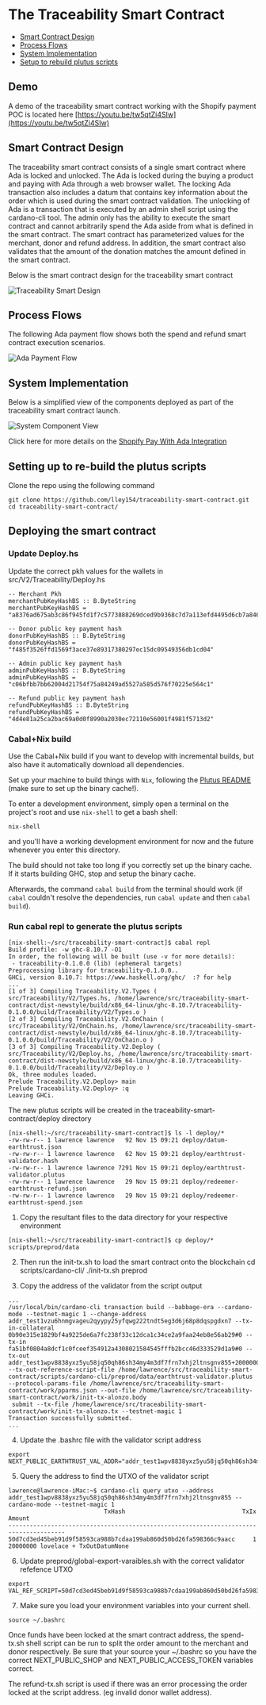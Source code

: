 # The Traceability Smart Contract

- [Smart Contract Design](#smart-contract-design)
- [Process Flows](#process-flows)
- [System Implementation](#system-implementation)
- [Setup to rebuild plutus scripts](#setting-up-to-re-build-the-plutus-scripts)

## Demo
A demo of the traceability smart contract working with the Shopify payment POC is located here [https://youtu.be/tw5qtZi4SIw](https://youtu.be/tw5qtZi4SIw)


## Smart Contract Design
The traceability smart contract consists of a single smart contract where Ada is locked and unlocked.   The Ada is locked during the buying a product and paying with Ada through a web browser wallet.  The locking Ada transaction also includes a datum that contains key information about the order which is used during the smart contract validation.  The unlocking of Ada is a transaction that is executed by an admin shell script using the cardano-cli tool.  The admin only has the ability to execute the smart contract and cannot arbitrarily spend the Ada aside from what is defined in the smart contract.   The smart contract has parameterized values for the merchant, donor and refund address.   In addition, the smart contract also validates that the amount of the donation matches the amount defined in the smart contract.    

Below is the smart contract design for the traceability smart contract

![Traceability Smart Design](/images/smart-contract-design.png)



## Process Flows
The following Ada payment flow shows both the spend and refund smart contract execution scenarios.

![Ada Payment Flow](/images/ada-payment-flow.png)


## System Implementation
Below is a simplified view of the components deployed as part of the traceability smart contract launch.  

![System Component View](/images/system-components.png)

Click here for more details on the [Shopify Pay With Ada Integration](https://github.com/lley154/payment-poc)


## Setting up to re-build the plutus scripts

Clone the repo using the following command
```
git clone https://github.com/lley154/traceability-smart-contract.git
cd traceability-smart-contract/
```


## Deploying the smart contract
### Update Deploy.hs
Update the correct pkh values for the wallets in src/V2/Traceability/Deploy.hs
```
-- Merchant Pkh
merchantPubKeyHashBS :: B.ByteString
merchantPubKeyHashBS = "a8376ad675ab3c86f945fd1f7c5773888269dced9b9368c7d7a113efd4495d6cb7a846ec2be6a23fe1991ef3c507cab3cdaba326d5263cf5"

-- Donor public key payment hash
donorPubKeyHashBS :: B.ByteString
donorPubKeyHashBS = "f485f3526ffd1569f3ace37e89317380297ec15dc09549356db1cd04"

-- Admin public key payment hash
adminPubKeyHashBS :: B.ByteString
adminPubKeyHashBS = "c06bfbb7bb62004d21754f75a84249ad5527a585d576f70225e564c1"

-- Refund public key payment hash
refundPubKeyHashBS :: B.ByteString
refundPubKeyHashBS = "4d4e81a25ca2bac69a0d0f8990a2030ec72110e56001f4981f5713d2"
```


### Cabal+Nix build

Use the Cabal+Nix build if you want to develop with incremental builds, but also have it automatically download all dependencies.

Set up your machine to build things with `Nix`, following the [Plutus README](https://github.com/input-output-hk/plutus/blob/master/README.adoc) (make sure to set up the binary cache!).

To enter a development environment, simply open a terminal on the project's root and use `nix-shell` to get a bash shell:

```
nix-shell
```

and you'll have a working development environment for now and the future whenever you enter this directory.

The build should not take too long if you correctly set up the binary cache. If it starts building GHC, stop and setup the binary cache.

Afterwards, the command `cabal build` from the terminal should work (if `cabal` couldn't resolve the dependencies, run `cabal update` and then `cabal build`).


### Run cabal repl to generate the plutus scripts

```
[nix-shell:~/src/traceability-smart-contract]$ cabal repl
Build profile: -w ghc-8.10.7 -O1
In order, the following will be built (use -v for more details):
 - traceability-0.1.0.0 (lib) (ephemeral targets)
Preprocessing library for traceability-0.1.0.0..
GHCi, version 8.10.7: https://www.haskell.org/ghc/  :? for help
...
[1 of 3] Compiling Traceability.V2.Types ( src/Traceability/V2/Types.hs, /home/lawrence/src/traceability-smart-contract/dist-newstyle/build/x86_64-linux/ghc-8.10.7/traceability-0.1.0.0/build/Traceability/V2/Types.o )
[2 of 3] Compiling Traceability.V2.OnChain ( src/Traceability/V2/OnChain.hs, /home/lawrence/src/traceability-smart-contract/dist-newstyle/build/x86_64-linux/ghc-8.10.7/traceability-0.1.0.0/build/Traceability/V2/OnChain.o )
[3 of 3] Compiling Traceability.V2.Deploy ( src/Traceability/V2/Deploy.hs, /home/lawrence/src/traceability-smart-contract/dist-newstyle/build/x86_64-linux/ghc-8.10.7/traceability-0.1.0.0/build/Traceability/V2/Deploy.o )
Ok, three modules loaded.
Prelude Traceability.V2.Deploy> main
Prelude Traceability.V2.Deploy> :q
Leaving GHCi.

```
The new plutus scripts will be created in the traceability-smart-contract/deploy directory

```
[nix-shell:~/src/traceability-smart-contract]$ ls -l deploy/*
-rw-rw-r-- 1 lawrence lawrence   92 Nov 15 09:21 deploy/datum-earthtrust.json
-rw-rw-r-- 1 lawrence lawrence   62 Nov 15 09:21 deploy/earthtrust-validator.hash
-rw-rw-r-- 1 lawrence lawrence 7291 Nov 15 09:21 deploy/earthtrust-validator.plutus
-rw-rw-r-- 1 lawrence lawrence   29 Nov 15 09:21 deploy/redeemer-earthtrust-refund.json
-rw-rw-r-- 1 lawrence lawrence   29 Nov 15 09:21 deploy/redeemer-earthtrust-spend.json

```

1) Copy the resultant files to the data directory for your respective environment

```
[nix-shell:~/src/traceability-smart-contract]$ cp deploy/* scripts/preprod/data
```
2) Then run the init-tx.sh to load the smart contract onto the blockchain
cd scripts/cardano-cli/
./init-tx.sh preprod

3) Copy the address of the validator from the script output

```
...
/usr/local/bin/cardano-cli transaction build --babbage-era --cardano-mode --testnet-magic 1 --change-address addr_test1vzu6hnmgvageu2qyypy25yfqwg222tndt5eg3d6j68p8dqspgdxn7 --tx-in-collateral 0b90e315e1829bf4a9225de6a7fc238f33c12dca1c34ce2a9faa24eb8e56ab29#0 --tx-in fa51bf0804a8dcf1c0fceef354912a4308021584545fffb2bcc46d333529d1a9#0 --tx-out addr_test1wpv8838yxz5yu58jq50qh86sh34my4m3df7frn7xhj2ltnsgnv855+20000000 --tx-out-reference-script-file /home/lawrence/src/traceability-smart-contract/scripts/cardano-cli/preprod/data/earthtrust-validator.plutus --protocol-params-file /home/lawrence/src/traceability-smart-contract/work/pparms.json --out-file /home/lawrence/src/traceability-smart-contract/work/init-tx-alonzo.body
 submit --tx-file /home/lawrence/src/traceability-smart-contract/work/init-tx-alonzo.tx --testnet-magic 1
Transaction successfully submitted.
...
```

4) Update the .bashrc file with the validator script address
```
export NEXT_PUBLIC_EARTHTRUST_VAL_ADDR="addr_test1wpv8838yxz5yu58jq50qh86sh34my4m3df7frn7xhj2ltnsgnv855"
```

5) Query the address to find the UTXO of the validator script
```
lawrence@lawrence-iMac:~$ cardano-cli query utxo --address addr_test1wpv8838yxz5yu58jq50qh86sh34my4m3df7frn7xhj2ltnsgnv855 --cardano-mode --testnet-magic 1
                           TxHash                                 TxIx        Amount
--------------------------------------------------------------------------------------
50d7cd3ed45beb91d9f58593ca988b7cdaa199ab860d50bd26fa598366c9aacc     1        20000000 lovelace + TxOutDatumNone
```

6) Update preprod/global-export-varaibles.sh with the correct validator refefence UTXO
```
export VAL_REF_SCRIPT=50d7cd3ed45beb91d9f58593ca988b7cdaa199ab860d50bd26fa598366c9aacc#1
```

7) Make sure you load your environment variables into your current shell.
```
source ~/.bashrc
```

Once funds have been locked at the smart contract address, the spend-tx.sh shell script can be run to split the order amount to the merchant and donor respectively.  Be sure that your source your ~/.bashrc so you have the correct NEXT_PUBLIC_SHOP and NEXT_PUBLIC_ACCESS_TOKEN variables correct.   

The refund-tx.sh script is used if there was an error processing the order locked at the script address.  (eg invalid donor wallet address).













